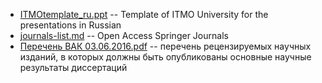 * [ITMOtemplate_ru.ppt](https://github.com/iradche/itmo-students-misc/blob/master/pub/ITMOtemplate_ru.ppt) -- Template of ITMO University for the presentations in Russian
* [journals-list.md](https://github.com/iradche/itmo-students-misc/blob/master/pub/journals-list.md) -- Open Access Springer Journals
* [Перечень ВАК 03.06.2016.pdf](https://github.com/iradche/itmo-students-misc/blob/master/pub/%D0%9F%D0%B5%D1%80%D0%B5%D1%87%D0%B5%D0%BD%D1%8C%20%D0%92%D0%90%D0%9A%2003.06.2016.pdf) -- перечень рецензируемых научных изданий, в которых должны быть опубликованы основные
научные результаты диссертаций 


